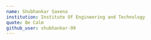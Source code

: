```yaml
---
name: Shubhankar Saxena
institution: Institute Of Engineering and Technology 
quote: Be Calm 
github_user: shubhankar-99
---
```

